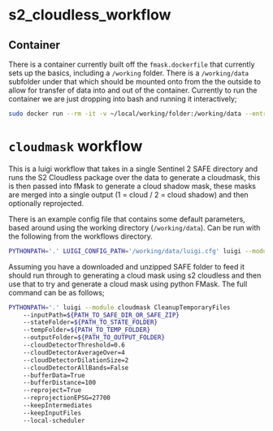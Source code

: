 # s2_cloudless_workflow

## Container

There is a container currently built off the `fmask.dockerfile` that currently sets up the basics, including a `/working` folder. There is a `/working/data` subfolder under that which should be mounted onto from the the outside to allow for transfer of data into and out of the container. Currently to run the container we are just dropping into bash and running it interactively;

```bash
sudo docker run --rm -it -v ~/local/working/folder:/working/data --entrypoint bash cloudmasking:0.0.1
```

# `cloudmask` workflow

This is a luigi workflow that takes in a single Sentinel 2 SAFE directory and runs the S2 Cloudless package over the data to generate a cloudmask, this is then passed into fMask to generate a cloud shadow mask, these masks are merged into a single output (1 = cloud / 2 = cloud shadow) and then optionally reprojected. 

There is an example config file that contains some default parameters, based around using the working directory (`/working/data`). Can be run with the following from the workflows directory.

```bash
PYTHONPATH='.' LUIGI_CONFIG_PATH='/working/data/luigi.cfg' luigi --module cloudmask CleanupTemporaryFiles --inputPath=/working/data/S2A_MSIL1C_20240505T110621_N0510_R137_T30UXD_20240505T131002.SAFE --local-scheduler
```

Assuming you have a downloaded and unzipped SAFE folder to feed it should run through to generating a cloud mask using s2 cloudless and then use that to try and generate a cloud mask using python FMask. The full command can be as follows;

```bash
PYTHONPATH='.' luigi --module cloudmask CleanupTemporaryFiles
    --inputPath=${PATH_TO_SAFE_DIR_OR_SAFE_ZIP}
    --stateFolder=${PATH_TO_STATE_FOLDER}
    --tempFolder=${PATH_TO_TEMP_FOLDER}
    --outputFolder=${PATH_TO_OUTPUT_FOLDER}
    --cloudDetectorThreshold=0.6
    --cloudDetectorAverageOver=4
    --cloudDetectorDilationSize=2
    --cloudDetectorAllBands=False
    --bufferData=True
    --bufferDistance=100
    --reproject=True
    --reprojectionEPSG=27700
    --keepIntermediates
    --keepInputFiles
    --local-scheduler
```